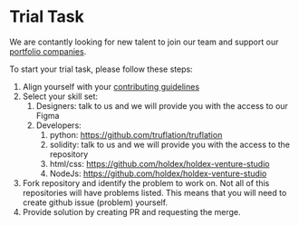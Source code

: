 # Trial Task

We are contantly looking for new talent to join our team and support our [portfolio companies](https://holdex.io/portfolio).  

To start your trial task, please follow these steps:
1. Align yourself with your [contributing guidelines](./CONTRIBUTING.md)
1. Select your skill set:
   1. Designers: talk to us and we will provide you with the access to our Figma
   1. Developers: 
      1. python: https://github.com/truflation/truflation
      1. solidity: talk to us and we will provide you with the access to the repository
      1. html/css: https://github.com/holdex/holdex-venture-studio
      1. NodeJs: https://github.com/holdex/holdex-venture-studio
2. Fork repository and identify the problem to work on. Not all of this repositories will have problems listed. This means that you will need to create github issue (problem) yourself.
3. Provide solution by creating PR and requesting the merge.